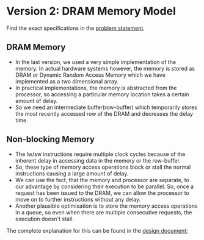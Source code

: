 Version 2: DRAM Memory Model
===

Find the exact specifications in the [problem statement](https://github.com/pshrey795/MIPS-Simulator/blob/main/DRAMMemoryModel/Statement.pdf).

DRAM Memory
---

* In the last version, we used a very simple implementation of the memory. In actual hardware systems however, the memory is stored as DRAM or Dynamic Random Access Memory which we have implemented as a two dimensional array.
* In practical implementations, the memory is abstracted from the processor, so accessing a particular memory location takes a certain amount of delay. 
* So we need an intermediate buffer(row-buffer) which temporarily stores the most recently accessed row of the DRAM and decreases the delay time. 

Non-blocking Memory
---

* The lw/sw instructions require multiple clock cycles because of the inherent delay in accessing data in the memory or the row-buffer.
* So, these type of memory access operations block or stall the normal instructions causing a large amount of delay.
* We can use the fact, that the memory and processor are separate, to our advantage by considering their execution to be parallel. So, once a request has been issued to the DRAM, we can allow the processor to move on to further instructions without any delay.
* Another plausible optimisation is to store the memory access operations in a queue, so even when there are multiple consecutive requests, the execution doesn't stall.

The complete explanation for this can be found in the [design document](https://github.com/pshrey795/MIPS-Simulator/blob/main/DRAMMemoryModel/Design.pdf);